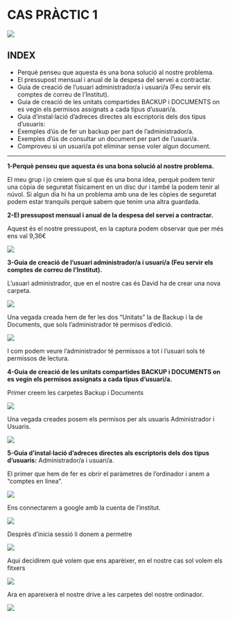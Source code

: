 # CAS PRÀCTIC 1

![](activitat1.png)


## INDEX
- Perquè penseu que aquesta és una bona solució al nostre problema.	
- El pressupost mensual i anual de la despesa del servei a contractar.	
- Guia de creació de l’usuari administrador/a i usuari/a (Feu servir els comptes de correu de l’Institut).	
- Guia de creació de les unitats compartides BACKUP i DOCUMENTS on es vegin els permisos assignats a cada tipus d’usuari/a.
- Guia d’instal·lació d’adreces directes als escriptoris dels dos tipus d’usuaris:	
- Exemples d’ús de fer un backup per part de l’administrador/a.	
- Exemples d’ús de consultar un document per part de l’usuari/a.	
- Comproveu si un usuari/a pot eliminar sense voler algun document.

---

**1-Perquè penseu que aquesta és una bona solució al nostre problema.**

El meu grup i jo creiem que sí que és una bona idea, perquè podem tenir una còpia de seguretat físicament en un disc dur i també la podem tenir al núvol.
Si algun dia hi ha un problema amb una de les còpies de seguretat podem estar tranquils perquè sabem que tenim una altra guardada.


**2-El pressupost mensual i anual de la despesa del servei a contractar.**

Aquest és el nostre pressupost, en la captura podem observar que per més ens val 9,36€

![](act1.png)

**3-Guia de creació de l’usuari administrador/a i usuari/a (Feu servir els comptes de correu de l’Institut).**

L’usuari administrador, que en el nostre cas és David ha de crear una nova carpeta.

![](Act2.png)

Una vegada creada hem de fer les dos “Unitats” la de Backup i la de Documents, que sols l’administrador té permisos d’edició.

![](Act3.png)

I com podem veure l’administrador té permissos a tot i l’usuari sols té permissos de lectura.

**4-Guia de creació de les unitats compartides BACKUP i DOCUMENTS on es vegin els permisos assignats a cada tipus d’usuari/a.**

Primer creem les carpetes Backup i Documents

![](act4.png)


Una vegada creades posem els permisos per als usuaris Administrador i Usuaris.

![](act5.png)

**5-Guia d’instal·lació d’adreces directes als escriptoris dels dos tipus d’usuaris:** Administrador/a i usuari/a.

El primer que hem de fer es obrir el paràmetres de l’ordinador i anem a “comptes en linea”.

![](act6.png)

Ens connectarem a google amb la cuenta de l’institut.

![](act7.png)

Desprès d’inicia sessió li donem a permetre

![](act12.png)

Aqui decidirem què volem que ens aparèixer, en el nostre cas sol volem els fitxers

![](act9.png)

Ara en apareixerà el nostre drive a les carpetes del nostre ordinador.

![](act10.png)






